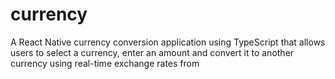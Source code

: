 # currency
A React Native currency conversion application using TypeScript that allows users to select a currency, enter an amount and convert it to another currency using real-time exchange rates from

